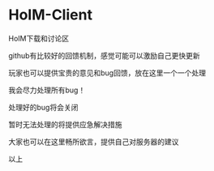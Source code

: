 # HoIM-Client
HoIM下载和讨论区




github有比较好的回馈机制，感觉可能可以激励自己更快更新

玩家也可以提供宝贵的意见和bug回馈，放在这里一个一个处理

我会尽力处理所有bug！

处理好的bug将会关闭

暂时无法处理的将提供应急解决措施

大家也可以在这里畅所欲言，提供自己对服务器的建议

以上
